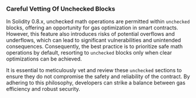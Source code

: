 ### Careful Vetting Of Unchecked Blocks

In Solidity 0.8.x, unchecked math operations are permitted within `unchecked` blocks, offering an opportunity for gas optimization in smart contracts. However, this feature also introduces risks of potential overflows and underflows, which can lead to significant vulnerabilities and unintended consequences. Consequently, the best practice is to prioritize safe math operations by default, resorting to `unchecked` blocks only when clear optimizations can be achieved. 

It is essential to meticulously vet and review these `unchecked` sections to ensure they do not compromise the safety and reliability of the contract. By adhering to this philosophy, developers can strike a balance between gas efficiency and robust security.
